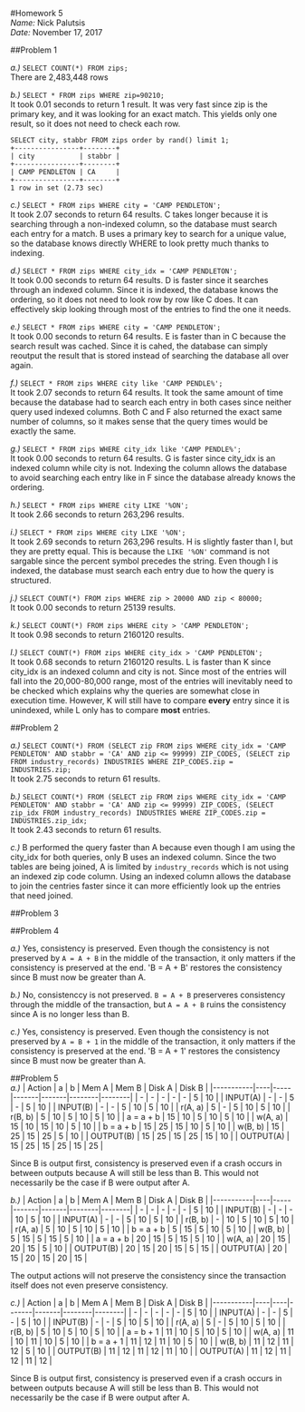 #Homework 5  
*Name:* Nick Palutsis  
*Date:* November 17, 2017  

##Problem 1  

*a.)* `SELECT COUNT(*) FROM zips;`  
	There are 2,483,448 rows  

*b.)* `SELECT * FROM zips WHERE zip=90210;`  
	It took 0.01 seconds to return 1 result. It was very fast since zip is the primary key, and it was looking for an exact match. This yields only one result, so it does not need to check each row.  

```
SELECT city, stabbr FROM zips order by rand() limit 1;
+----------------+--------+
| city           | stabbr |
+----------------+--------+
| CAMP PENDLETON | CA     |
+----------------+--------+
1 row in set (2.73 sec)
```    

*c.)* `SELECT * FROM zips WHERE city = 'CAMP PENDLETON';`  
	It took 2.07 seconds to return 64 results. C takes longer because it is searching through a non-indexed column, so the database must search each entry for a match. B uses a primary key to search for a unique value, so the database knows directly WHERE to look pretty much thanks to indexing.  

*d.)* `SELECT * FROM zips WHERE city_idx = 'CAMP PENDLETON';`  
	It took 0.00 seconds to return 64 results. D is faster since it searches through an indexed column. Since it is indexed, the database knows the ordering, so it does not need to look row by row like C does. It can effectively skip looking through most of the entries to find the one it needs.  

*e.)* `SELECT * FROM zips WHERE city = 'CAMP PENDLETON';`  
	It took 0.00 seconds to return 64 results. E is faster than in C because the search result was cached. Since it is cahed, the database can simply reoutput the result that is stored instead of searching the database all over again.  

*f.)* `SELECT * FROM zips WHERE city like 'CAMP PENDLE%';`  
	It took 2.07 seconds to return 64 results. It took the same amount of time because the database had to search each entry in both cases since neither query used indexed columns. Both C and F also returned the exact same number of columns, so it makes sense that the query times would be exactly the same.  

*g.)* `SELECT * FROM zips WHERE city_idx like 'CAMP PENDLE%';`  
	It took 0.00 seconds to return 64 results. G is faster since city_idx is an indexed column while city is not. Indexing the column allows the database to avoid searching each entry like in F since the database already knows the ordering.  

*h.)* `SELECT * FROM zips WHERE city LIKE '%ON';`  
	It took 2.66 seconds to return 263,296 results.  

*i.)* `SELECT * FROM zips WHERE city LIKE '%ON';`  
	It took 2.69 seconds to return 263,296 results. H is slightly faster than I, but they are pretty equal. This is because the `LIKE '%ON'` command is not sargable since the percent symbol precedes the string. Even though I is indexed, the database must search each entry due to how the query is structured.  

*j.)* `SELECT COUNT(*) FROM zips WHERE zip > 20000 AND zip < 80000;`  
	It took 0.00 seconds to return 25139 results.  

*k.)* `SELECT COUNT(*) FROM zips WHERE city > 'CAMP PENDLETON';`  
	It took 0.98 seconds to return 2160120 results.  

*l.)* `SELECT COUNT(*) FROM zips WHERE city_idx > 'CAMP PENDLETON';`  
	It took 0.68 seconds to return 2160120 results. L is faster than K since city_idx is an indexed column and city is not. Since most of the entries will fall into the 20,000-80,000 range, most of the entries will inevitably need to be checked which explains why the queries are somewhat close in execution time. However, K will still have to compare **every** entry since it is unindexed, while L only has to compare **most** entries.  

##Problem 2  

*a.)* `SELECT COUNT(*) FROM (SELECT zip FROM zips WHERE city_idx = 'CAMP PENDLETON' AND stabbr = 'CA' AND zip <= 99999) ZIP_CODES, (SELECT zip FROM industry_records) INDUSTRIES WHERE ZIP_CODES.zip = INDUSTRIES.zip;`  
	It took 2.75 seconds to return 61 results.  

*b.)* `SELECT COUNT(*) FROM (SELECT zip FROM zips WHERE city_idx = 'CAMP PENDLETON' AND stabbr = 'CA' AND zip <= 99999) ZIP_CODES, (SELECT zip_idx FROM industry_records) INDUSTRIES WHERE ZIP_CODES.zip = INDUSTRIES.zip_idx;`  
	It took 2.43 seconds to return 61 results.  

*c.)* B performed the query faster than A because even though I am using the city_idx for both queries, only B uses an indexed column. Since the two tables are being joined, A is limited by `industry_records` which is not using an indexed zip code column. Using an indexed column allows the database to join the centries faster since it can more efficiently look up the entries that need joined.  

##Problem 3  

##Problem 4  

*a.)* Yes, consistency is preserved. Even though the consistency is not preserved by `A = A + B` in the middle of the transaction, it only matters if the consistency is preserved at the end. 'B = A + B' restores the consistency since B must now be greater than A.  

*b.)* No, consistenccy is not preserved. `B = A + B` preserveres consistency through the middle of the transaction, but `A = A + B` ruins the consistency since A is no longer less than B.  

*c.)* Yes, consistency is preserved. Even though the consistency is not preserved by `A = B + 1` in the middle of the transaction, it only matters if the consistency is preserved at the end. 'B = A + 1' restores the consistency since B must now be greater than A.  

##Problem 5  
*a.)* | Action    | a  | b   | Mem A | Mem B | Disk A | Disk B |
|-----------|----|-----|-------|-------|--------|--------|
| -         | -  | -   | -     | -     | 5      | 10     |
| INPUT(A)  | -  | -   | 5     | -     | 5      | 10     |
| INPUT(B)  | -  | -   | 5     | 10    | 5      | 10     |
| r(A, a)   | 5  | -   | 5     | 10    | 5      | 10     |
| r(B, b)   | 5  | 10  | 5     | 10    | 5      | 10     |
| a = a + b | 15 | 10  | 5     | 10    | 5      | 10     |
| w(A, a)   | 15 | 10  | 15    | 10    | 5      | 10     |
| b = a + b | 15 | 25  | 15    | 10    | 5      | 10     |
| w(B, b)   | 15 | 25  | 15    | 25    | 5      | 10     |
| OUTPUT(B) | 15 | 25  | 15    | 25    | 15     | 10     |
| OUTPUT(A) | 15 | 25  | 15    | 25    | 15     | 25     |  

Since B is output first, consistency is preserved even if a crash occurs in between outputs because A will still be less than B. This would not necessarily be the case if B were output after A.  

*b.)* | Action    | a  | b   | Mem A | Mem B | Disk A | Disk B |
|-----------|----|-----|-------|-------|--------|--------|
| -         | -  | -   | -     | -     | 5      | 10     |
| INPUT(B)  | -  | -   | -     | 10    | 5      | 10     |
| INPUT(A)  | -  | -   | 5     | 10    | 5      | 10     |
| r(B, b)   | -  | 10  | 5     | 10    | 5      | 10     |
| r(A, a)   | 5  | 10  | 5     | 10    | 5      | 10     |
| b = a + b | 5  | 15  | 5     | 10    | 5      | 10     |
| w(B, b)   | 5  | 15  | 5     | 15    | 5      | 10     |
| a = a + b | 20 | 15  | 5     | 15    | 5      | 10     |
| w(A, a)   | 20 | 15  | 20    | 15    | 5      | 10     |
| OUTPUT(B) | 20 | 15  | 20    | 15    | 5      | 15     |
| OUTPUT(A) | 20 | 15  | 20    | 15    | 20     | 15     |  

The output actions will not preserve the consistency since the transaction itself does not even preserve consistency.  

*c.)* | Action    | a  | b  | Mem A | Mem B | Disk A | Disk B |
|-----------|----|----|-------|-------|--------|--------|
| -         | -  | -  | -     | -     | 5      | 10     |
| INPUT(A)  | -  | -  | 5     | -     | 5      | 10     |
| INPUT(B)  | -  | -  | 5     | 10    | 5      | 10     |
| r(A, a)   | 5  | -  | 5     | 10    | 5      | 10     |
| r(B, b)   | 5  | 10 | 5     | 10    | 5      | 10     |
| a = b + 1 | 11 | 10 | 5     | 10    | 5      | 10     |
| w(A, a)   | 11 | 10 | 11    | 10    | 5      | 10     |
| b = a + 1 | 11 | 12 | 11    | 10    | 5      | 10     |
| w(B, b)   | 11 | 12 | 11    | 12    | 5      | 10     |
| OUTPUT(B) | 11 | 12 | 11    | 12    | 11     | 10     |
| OUTPUT(A) | 11 | 12 | 11    | 12    | 11     | 12     |

Since B is output first, consistency is preserved even if a crash occurs in between outputs because A will still be less than B. This would not necessarily be the case if B were output after A.  